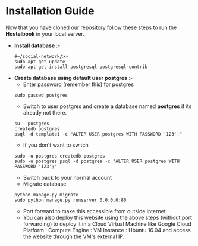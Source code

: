 # Installation Guide
Now that you have cloned our repository follow these steps to run the **Hostelbook** in your local server.
* **Install database** :- 
    ```
    #~/social-network/>>
    sudo apt-get update
    sudo apt-get install postgresql postgresql-contrib
    ```
* **Create database using default user postgres** :- 
    * Enter password (remember this) for postgres
    ```
    sudo passwd postgres
    ```
    * Switch to user postgres and create a database named **postgres** if its already not there.
    ```
    su - postgres
    createdb postgres
    psql -d template1 -c "ALTER USER postgres WITH PASSWORD '123';"
    ```
    * If you don't want to switch
    ```
    sudo -u postgres createdb postgres
    sudo -u postgres psql -d postgres -c "ALTER USER postgres WITH PASSWORD '123';"
    ```
    * Switch back to your normal account
    * Migrate database
    ```
    python manage.py migrate
    sudo python manage.py runserver 0.0.0.0:80
    ```
    * Port forward to make this accessible from outside internet
    * You can also deploy this website using the above steps (without port forwarding) to deploy it in a Cloud Virtual Machine like Google Cloud Platform : Compute Engine : VM Instance : Ubuntu 16.04 and access the website through the VM's external IP.
